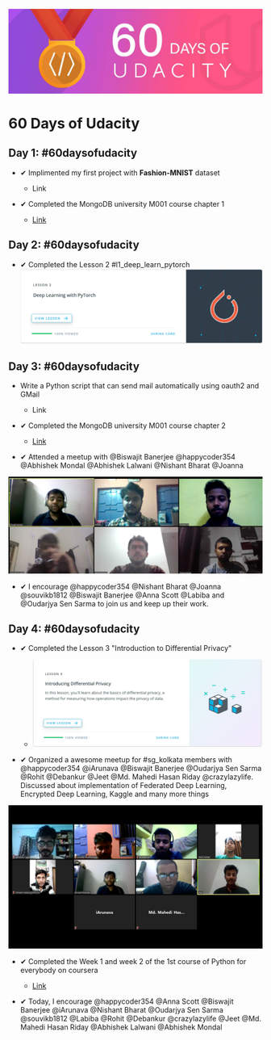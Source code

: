 ![60DaysOfUdacityLogo](https://github.com/darkmatter18/Secure-and-private-ai/blob/master/60DaysOfUdacity/images/logo.jpg)
# 60 Days of Udacity

## Day 1: #60daysofudacity

- ✔ Implimented my first project with **Fashion-MNIST** dataset
    - Link

- ✔ Completed the MongoDB university M001 course chapter 1
    - [Link](https://university.mongodb.com/courses/M001/about)


## Day 2: #60daysofudacity

- ✔ Completed the Lesson 2 #l1_deep_learn_pytorch
![Lesson 2 Complete](https://github.com/darkmatter18/Secure-and-private-ai/blob/master/60DaysOfUdacity/images/l2_done.png)

## Day 3: #60daysofudacity

- Write a Python script that can send mail automatically using oauth2 and GMail
    - Link

- ✔ Completed the MongoDB university M001 course chapter 2
    - [Link](https://university.mongodb.com/courses/M001/about)

- ✔ Attended a meetup with @Biswajit Banerjee @happycoder354 @Abhishek Mondal @Abhishek Lalwani @Nishant Bharat @Joanna

![Meetup 1](https://github.com/darkmatter18/Secure-and-private-ai/blob/master/60DaysOfUdacity/images/2019-07-08_meetup_2.png)

- ✔ I encourage @happycoder354 @Nishant Bharat @Joanna @souvikb1812 @Biswajit Banerjee @Anna Scott @Labiba and @Oudarjya Sen Sarma  to join us and keep up their work.

## Day 4: #60daysofudacity

- ✔ Completed the Lesson 3 "Introduction to Differential Privacy"
    - ![Link](https://github.com/darkmatter18/Secure-and-private-ai/blob/master/60DaysOfUdacity/images/l3_done.png)

- ✔ Organized a awesome meetup for #sg_kolkata members with @happycoder354 @iArunava @Biswajit Banerjee @Oudarjya Sen Sarma @Rohit @Debankur @Jeet @Md. Mahedi Hasan Riday @crazylazylife. Discussed about implementation of Federated Deep Learning, Encrypted Deep Learning, Kaggle and many more things

![Meetup 1](https://github.com/darkmatter18/Secure-and-private-ai/blob/master/60DaysOfUdacity/images/2019-07-10_meetup_2.png)

- ✔ Completed the Week 1 and week 2 of the 1st course of Python for everybody on coursera
    - [Link](https://www.coursera.org/learn/python?specialization=python)

- ✔ Today, I encourage @happycoder354 @Anna Scott @Biswajit Banerjee @iArunava @Nishant Bharat @Oudarjya Sen Sarma @souvikb1812 @Labiba @Rohit @Debankur @crazylazylife @Jeet @Md. Mahedi Hasan Riday @Abhishek Lalwani @Abhishek Mondal
